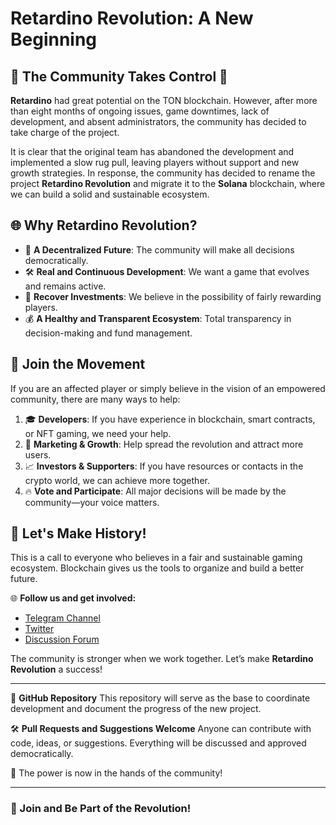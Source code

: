 # Retardino Revolution: A New Beginning

## 🌟 The Community Takes Control 🌟

**Retardino** had great potential on the TON blockchain. However, after more than eight months of ongoing issues, game downtimes, lack of development, and absent administrators, the community has decided to take charge of the project.

It is clear that the original team has abandoned the development and implemented a slow rug pull, leaving players without support and new growth strategies. In response, the community has decided to rename the project **Retardino Revolution** and migrate it to the **Solana** blockchain, where we can build a solid and sustainable ecosystem.

## 🌐 Why Retardino Revolution?

- 🚀 **A Decentralized Future**: The community will make all decisions democratically.
- 🛠️ **Real and Continuous Development**: We want a game that evolves and remains active.
- 🌟 **Recover Investments**: We believe in the possibility of fairly rewarding players.
- 💰 **A Healthy and Transparent Ecosystem**: Total transparency in decision-making and fund management.

## 💪 Join the Movement

If you are an affected player or simply believe in the vision of an empowered community, there are many ways to help:

1. 🎓 **Developers**: If you have experience in blockchain, smart contracts, or NFT gaming, we need your help.
2. 📝 **Marketing & Growth**: Help spread the revolution and attract more users.
3. 📈 **Investors & Supporters**: If you have resources or contacts in the crypto world, we can achieve more together.
4. 🔥 **Vote and Participate**: All major decisions will be made by the community—your voice matters.

## 🌟 Let's Make History!

This is a call to everyone who believes in a fair and sustainable gaming ecosystem. Blockchain gives us the tools to organize and build a better future.

🌐 **Follow us and get involved:**
- [Telegram Channel](https://t.me/+ei39_g3zIdk3NjQx)
- [Twitter](https://x.com/PavloshiNakarov)
- [Discussion Forum](https://github.com/pavloshinakarov/RetardinoRevolution/issues)

The community is stronger when we work together. Let’s make **Retardino Revolution** a success!

---

🔗 **GitHub Repository**
This repository will serve as the base to coordinate development and document the progress of the new project.

🛠️ **Pull Requests and Suggestions Welcome**
Anyone can contribute with code, ideas, or suggestions. Everything will be discussed and approved democratically.

💪 The power is now in the hands of the community!

---

### 🚀 Join and Be Part of the Revolution!

